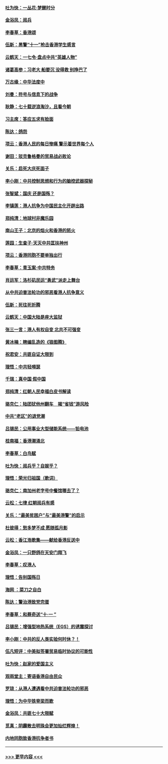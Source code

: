 #### [吐为快：一丛花‧梦醒时分](../pages/nsc993/n11567491.md?t=10042044) 
#### [金浴凤：阅兵](../pages/nsc993/n11567454.md?t=10042044) 
#### [李春草：香港颂](../pages/nsc993/n11567444.md?t=10042044) 
#### [伍新：黑警“十一”枪击香港学生感言](../pages/nsc993/n11567426.md?t=10042044) 
#### [云鹤天：一七令‧盘点中共“英雄人物”](../pages/nsc993/n11567091.md?t=10042044) 
#### [诸葛高参：习老大 船要沉 没得救 别挣巴了](../pages/nsc993/n11566976.md?t=10042044) 
#### [万古缘：中华法度中](../pages/nsc993/n11566726.md?t=10042044) 
#### [刘曼：符号与信息下的战争](../pages/nsc993/n11564655.md?t=10042044) 
#### [耿静：七十载逆浪淘沙，且看今朝](../pages/nsc993/n11564520.md?t=10042044) 
#### [习主席：答应五求有脸面](../pages/nsc993/n11563953.md?t=10042044) 
#### [陈达：鸽怨](../pages/nsc993/n11561879.md?t=10042044) 
#### [项云：香港人民的每日惨痛  警示着世界每个人](../pages/nsc993/n11559273.md?t=10042044) 
#### [谢田：驳克鲁格曼的贸易战必败论](../pages/nsc993/n11555840.md?t=10042044) 
#### [关乐：启死大庆死面子](../pages/nsc993/n11556823.md?t=10042044) 
#### [李小刚：中共控制思想和行为的脑控武器探秘](../pages/nsc993/n11556776.md?t=10042044) 
#### [张智斌：国庆  还是国殇？](../pages/nsc993/n11556617.md?t=10042044) 
#### [李镇莲：港人抗争为中国民主化开辟出路](../pages/nsc993/n11556570.md?t=10042044) 
#### [郑纯清：地球村非魔乐园](../pages/nsc993/n11555415.md?t=10042044) 
#### [南山王子：北京的焰火和香港的怒火](../pages/nsc993/n11555318.md?t=10042044) 
#### [莲园：生查子·天灭中共匡扶神州](../pages/nsc993/n11555302.md?t=10042044) 
#### [项云：香港同胞不要单独出行](../pages/nsc993/n11555276.md?t=10042044) 
#### [李春草：青玉案‧中共特务](../pages/nsc993/n11552356.md?t=10042044) 
#### [肖运军：洛杉矶民运“勇武”派走上舞台](../pages/nsc993/n11551595.md?t=10042044) 
#### [从中共迫害法轮功的邪恶看港人抗争意义](../pages/nsc993/n11540858.md?t=10042044) 
#### [伍新：死往死折腾](../pages/nsc993/n11550174.md?t=10042044) 
#### [云鹤天：中国大陆是座大监狱](../pages/nsc993/n11550155.md?t=10042044) 
#### [张三一言：港人有权自变 北共不可强变](../pages/nsc993/n11550132.md?t=10042044) 
#### [黄冰楠：瞎编乱造的《狼图腾》](../pages/nsc993/n11550082.md?t=10042044) 
#### [祝君安：共匪自证大限到](../pages/nsc993/n11550041.md?t=10042044) 
#### [理悟：中共轻嘚瑟](../pages/nsc993/n11547978.md?t=10042044) 
#### [千瑞：真中国 假中国](../pages/nsc993/n11547865.md?t=10042044) 
#### [郑纯清：红朝人民幸福白皮书解读](../pages/nsc993/n11547499.md?t=10042044) 
#### [骆克仁：陆团犹他州翻车　揭“省钱”游风险](../pages/nsc993/n11546977.md?t=10042044) 
#### [中共“老区”的退党潮](../pages/nsc993/n11545995.md?t=10042044) 
#### [吕锡民：公用事业大型储能系统——铅电池](../pages/nsc993/n11545701.md?t=10042044) 
#### [桂南福：香港潮涌北](../pages/nsc993/n11545682.md?t=10042044) 
#### [李春草：白鸟赋](../pages/nsc993/n11545663.md?t=10042044) 
#### [吐为快：阅兵乎？自娱乎？](../pages/nsc993/n11545625.md?t=10042044) 
#### [理悟：荣光归祖国（歌词）](../pages/nsc993/n11545616.md?t=10042044) 
#### [骆克仁：南加州老字号中餐馆哪去了？](../pages/nsc993/n11545120.md?t=10042044) 
#### [云松：七律 红朝阅兵有感](../pages/nsc993/n11542394.md?t=10042044) 
#### [关乐：“最美贫困户”与“最美港警”的启示](../pages/nsc993/n11542252.md?t=10042044) 
#### [杜彼得：愁多梦不成 愿随孤月影](../pages/nsc993/n11540296.md?t=10042044) 
#### [云松：香江浩歌集——献给香港反送中](../pages/nsc993/n11540149.md?t=10042044) 
#### [金浴凤：一只野鸽在天安门翔飞](../pages/nsc993/n11540280.md?t=10042044) 
#### [李春草：叹港人](../pages/nsc993/n11540119.md?t=10042044) 
#### [理悟：告别国殇日](../pages/nsc993/n11539610.md?t=10042044) 
#### [海网 ：菜刀之自白](../pages/nsc993/n11539597.md?t=10042044) 
#### [陈达：警治港致党完蛋](../pages/nsc993/n11538127.md?t=10042044) 
#### [李春草：和蔡奇送“十·一 ”](../pages/nsc993/n11537810.md?t=10042044) 
#### [吕锡民：增强型地热系统（EGS）的诱震探讨](../pages/nsc993/n11537765.md?t=10042044) 
#### [李小刚：中共的反人类实验何时休？！](../pages/nsc993/n11537669.md?t=10042044) 
#### [伍凡短评：中美拟签署贸易临时协议的可能性](../pages/nsc993/n11536773.md?t=10042044) 
#### [吐为快：赵家的爱国主义](../pages/nsc993/n11536750.md?t=10042044) 
#### [观雨堂主：寄语香港自由民众](../pages/nsc993/n11536735.md?t=10042044) 
#### [罗琼：从港人遭遇看中共迫害法轮功的邪恶](../pages/nsc993/n11507862.md?t=10042044) 
#### [理悟：为中华铁脊梁而歌](../pages/nsc993/n11534458.md?t=10042044) 
#### [金浴凤：共匪七十大限赋](../pages/nsc993/n11534434.md?t=10042044) 
#### [觅真：阴霾散去明珠会更加灿烂辉煌！](../pages/nsc993/n11531858.md?t=10042044) 
#### [内地同胞致香港抗争者书](../pages/nsc993/n11531645.md?t=10042044) 

----
#### [ >>> 更早内容 <<< ](../indexes/nsc993-earlier.md)
